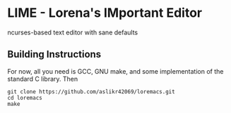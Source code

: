 # LIME - Lorena's IMportant Editor
ncurses-based text editor with sane defaults
## Building Instructions

For now, all you need is GCC, GNU make, and some implementation of the
standard C library. Then
```
git clone https://github.com/aslikr42069/loremacs.git
cd loremacs
make
```
